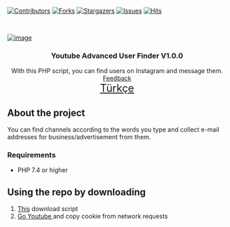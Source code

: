 [![Contributors][contributors-shield]][contributors-url]
[![Forks][forks-shield]][forks-url]
[![Stargazers][stars-shield]][stars-url]
[![Issues][issues-shield]][issues-url]
[![Hits](https://hits.seeyoufarm.com/api/count/incr/badge.svg?url=https://github.com/suphiyasin/Youtube-User-Finder&count_bg=%23C83D3D&title_bg=%23057386&icon=&icon_color=%23BA0808&title=View&edge_flat=false)](https://github.com/suphiyasin/Youtube-User-Finder)


<br />
<p align="center">
<a href="https://github.com/suphiyasin/Youtube-User-Finder/">
    
![image](https://user-images.githubusercontent.com/65618247/179368235-17c5e7d4-7266-46f6-aa9a-fb891a7da232.png)


</a>

<h3 align="center">Youtube Advanced User Finder V1.0.0</h3>

<p align="center">
    With this PHP script, you can find users on Instagram and message them.
    <br>
    <a href="https://github.com/suphiyasin/Youtube-User-Finder/issues">Feedback</a>
    <br>
    <a href="https://github.com/suphiyasin/Youtube-User-Finder/blob/main/README-TR.md" style="font-size:24px">Türkçe</a>
</p>


## About the project

You can find channels according to the words you type and collect e-mail addresses for business/advertisement from them.


### Requirements

- PHP 7.4 or higher

## Using the repo by downloading

1. <a href="https://github.com/suphiyasin/Youtube-User-Finder/archive/refs/heads/main.zip">This</a> download script
2. <a href="https://youtube.com/">Go Youtube </a> and copy cookie from network requests


[contributors-shield]: https://img.shields.io/github/contributors/suphiyasin/Youtube-User-Finder.svg?style=for-the-badge
[contributors-url]: https://github.com/suphiyasin/Youtube-User-Finder/graphs/contributors
[forks-shield]: https://img.shields.io/github/forks/suphiyasin/Youtube-User-Finder.svg?style=for-the-badge
[forks-url]: https://github.com/suphiyasin/Youtube-User-Finder/network/members
[stars-shield]: https://img.shields.io/github/stars/suphiyasin/Youtube-User-Finder.svg?style=for-the-badge
[stars-url]: https://github.com/suphiyasin/Youtube-User-Finder/stargazers
[issues-shield]: https://img.shields.io/github/issues/suphiyasin/Youtube-User-Finder.svg?style=for-the-badge
[issues-url]: https://github.com/suphiyasin/Youtube-User-Finder/issues
